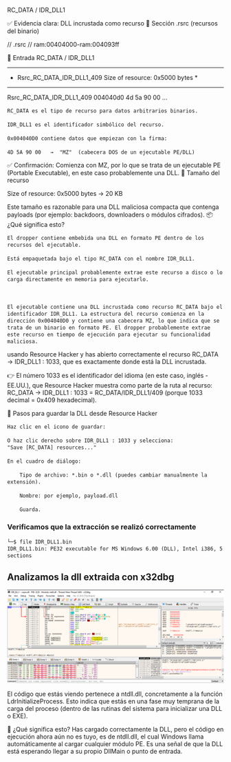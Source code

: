 RC_DATA / IDR_DLL1

✅ Evidencia clara: DLL incrustada como recurso
📍 Sección .rsrc (recursos del binario)

// .rsrc 
// ram:00404000-ram:004093ff

📍 Entrada RC_DATA / IDR_DLL1

**************************************************************
* Rsrc_RC_DATA_IDR_DLL1_409 Size of resource: 0x5000 bytes   *
**************************************************************
Rsrc_RC_DATA_IDR_DLL1_409
004040d0 4d 5a 90 00 ...

    RC_DATA es el tipo de recurso para datos arbitrarios binarios.

    IDR_DLL1 es el identificador simbólico del recurso.

    0x004040D0 contiene datos que empiezan con la firma:

    4D 5A 90 00   →  "MZ"  (cabecera DOS de un ejecutable PE/DLL)

✅ Confirmación: Comienza con MZ, por lo que se trata de un ejecutable PE (Portable Executable), en este caso probablemente una DLL.
📍 Tamaño del recurso

Size of resource: 0x5000 bytes → 20 KB

Este tamaño es razonable para una DLL maliciosa compacta que contenga payloads (por ejemplo: backdoors, downloaders o módulos cifrados).
📦 ¿Qué significa esto?

    El dropper contiene embebida una DLL en formato PE dentro de los recursos del ejecutable.

    Está empaquetada bajo el tipo RC_DATA con el nombre IDR_DLL1.

    El ejecutable principal probablemente extrae este recurso a disco o lo carga directamente en memoria para ejecutarlo.
    

    
    El ejecutable contiene una DLL incrustada como recurso RC_DATA bajo el identificador IDR_DLL1. La estructura del recurso comienza en la dirección 0x004040D0 y contiene una cabecera MZ, lo que indica que se trata de un binario en formato PE. El dropper probablemente extrae este recurso en tiempo de ejecución para ejecutar su funcionalidad maliciosa.
    

    
 usando Resource Hacker y has abierto correctamente el recurso RC_DATA → IDR_DLL1 : 1033, que es exactamente donde está la DLL incrustada.

👉 El número 1033 es el identificador del idioma (en este caso, inglés - EE.UU.), que Resource Hacker muestra como parte de la ruta al recurso:
RC_DATA → IDR_DLL1 : 1033 = RC_DATA/IDR_DLL1/409 (porque 1033 decimal = 0x409 hexadecimal).



🧭 Pasos para guardar la DLL desde Resource Hacker

    Haz clic en el icono de guardar:

    O haz clic derecho sobre IDR_DLL1 : 1033 y selecciona:
    "Save [RC_DATA] resources..."

    En el cuadro de diálogo:

        Tipo de archivo: *.bin o *.dll (puedes cambiar manualmente la extensión).

        Nombre: por ejemplo, payload.dll

        Guarda.
        

        
### Verificamos que la extracción se realizó correctamente
```
└─$ file IDR_DLL1.bin 
IDR_DLL1.bin: PE32 executable for MS Windows 6.00 (DLL), Intel i386, 5 sections
```

## Analizamos la dll extraida con x32dbg
![dll von x32dbg](../analisis-estatico/capturas/dll-IDR_DLL1-x32dbg.png)


El código que estás viendo pertenece a ntdll.dll, concretamente a la función LdrInitializeProcess. Esto indica que estás en una fase muy temprana de la carga del proceso (dentro de las rutinas del sistema para inicializar una DLL o EXE).

📌 ¿Qué significa esto?
Has cargado correctamente la DLL, pero el código en ejecución ahora aún no es tuyo, es de ntdll.dll, el cual Windows llama automáticamente al cargar cualquier módulo PE. Es una señal de que la DLL está esperando llegar a su propio DllMain o punto de entrada.




